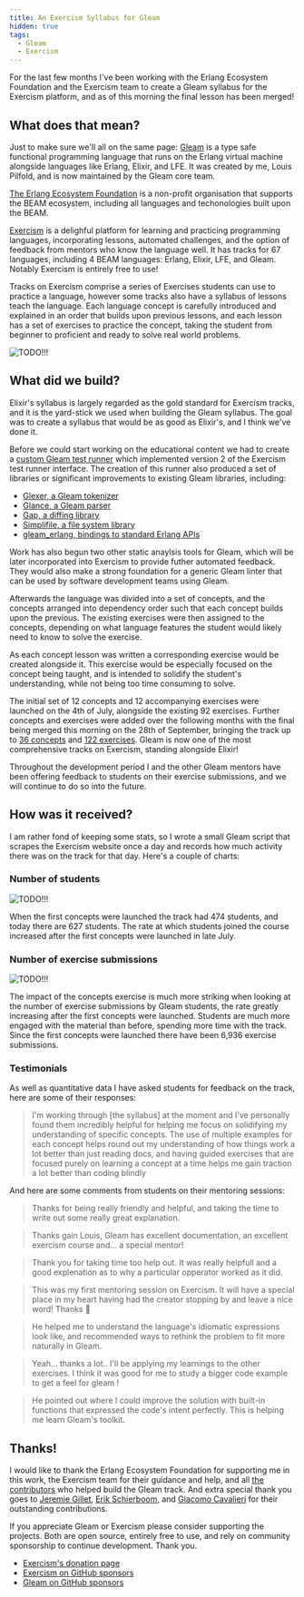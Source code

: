 ```yaml
---
title: An Exercism Syllabus for Gleam
hidden: true
tags:
  - Gleam
  - Exercism
---
```


For the last few months I've been working with the Erlang Ecosystem Foundation and the Exercism team to create a Gleam syllabus for the Exercism platform, and as of this morning the final lesson has been merged!

## What does that mean?

Just to make sure we'll all on the same page: [Gleam][gleam] is a type safe functional programming language that runs on the Erlang virtual machine alongside languages like Erlang, Elixir, and LFE. It was created by me, Louis Pilfold, and is now maintained by the Gleam core team.

[The Erlang Ecosystem Foundation][eef] is a non-profit organisation that supports the BEAM ecosystem, including all languages and techonologies built upon the BEAM.

[Exercism][exercism] is a delighful platform for learning and practicing programming languages, incorporating lessons, automated challenges, and the option of feedback from mentors who know the language well. It has tracks for 67 languages, including 4 BEAM languages: Erlang, Elixir, LFE, and Gleam. Notably Exercism is entirely free to use!

Tracks on Exercism comprise a series of Exercises students can use to practice a language, however some tracks also have a syllabus of lessons teach the language. Each language concept is carefully introduced and explained in an order that builds upon previous lessons, and each lesson has a set of exercises to practice the concept, taking the student from beginner to proficient and ready to solve real world problems.

[eef]: https://erlef.org/
[exercism]: https://exercism.org/
[gleam]: https://gleam.run/

<img src="/img/blog/gleam-exercism-syllabus/tree.png" alt="TODO!!!">

## What did we build?

Elixir's syllabus is largely regarded as the gold standard for Exercism tracks, and it is the yard-stick we used when building the Gleam syllabus. The goal was to create a syllabus that would be as good as Elixir's, and I think we've done it.

Before we could start working on the educational content we had to create a [custom Gleam test runner][test-runner] which implemented version 2 of the Exercism test runner interface. The creation of this runner also produced a set of libraries or significant improvements to existing Gleam libraries, including:

- [Glexer, a Gleam tokenizer](https://github.com/DanielleMaywood/glexer/)
- [Glance, a Gleam parser](https://github.com/lpil/glance/)
- [Gap, a diffing library](https://github.com/JohnBjrk/gap)
- [Simplifile, a file system library](https://github.com/bcpeinhardt/simplifile)
- [gleam_erlang, bindings to standard Erlang APIs](https://github.com/gleam-lang/erlang)

Work has also begun two other static anaylsis tools for Gleam, which will be later incorporated into Exercism to provide futher automated feedback. They would also make a strong foundation for a generic Gleam linter that can be used by software development teams using Gleam.

[test-runner]: https://github.com/exercism/gleam-test-runner

Afterwards the language was divided into a set of concepts, and the concepts arranged into dependency order such that each concept builds upon the previous. The existing exercises were then assigned to the concepts, depending on what language features the student would likely need to know to solve the exercise.

As each concept lesson was written a corresponding exercise would be created alongside it. This exercise would be especially focused on the concept being taught, and is intended to solidify the student's understanding, while not being too time consuming to solve.

The initial set of 12 concepts and 12 accompanying exercises were launched on the 4th of July, alongside the existing 92 exercises. Further concepts and exercises were added over the following months with the final being merged this morning on the 28th of September, bringing the track up to [36 concepts][concepts] and [122 exercises][exercises]. Gleam is now one of the most comprehensive tracks on Exercism, standing alongside Elixir!

Throughout the development period I and the other Gleam mentors have been offering feedback to students on their exercise submissions, and we will continue to do so into the future.

[exercises]: https://exercism.org/tracks/gleam/exercises
[concepts]: https://exercism.org/tracks/gleam/concepts

## How was it received?

I am rather fond of keeping some stats, so I wrote a small Gleam script that scrapes the Exercism website once a day and records how much activity there was on the track for that day. Here's a couple of charts:

### Number of students

<img src="/img/blog/gleam-exercism-syllabus/students.svg" alt="TODO!!!">

When the first concepts were launched the track had 474 students, and today there are 627 students. The rate at which students joined the course increased after the first concepts were launched in late July.

### Number of exercise submissions

<img src="/img/blog/gleam-exercism-syllabus/submissions.svg" alt="TODO!!!">

The impact of the concepts exercise is much more striking when looking at the number of exercise submissions by Gleam students, the rate greatly increasing after the first concepts were launched. Students are much more engaged with the material than before, spending more time with the track. Since the first concepts were launched there have been 6,936 exercise submissions.

### Testimonials

As well as quantitative data I have asked students for feedback on the track, here are some of their responses:

> I'm working through [the syllabus] at the moment and I've personally found them incredibly helpful for helping me focus on solidifying my understanding of specific concepts. The use of multiple examples for each concept helps round out my understanding of how things work a lot better than just reading docs, and having guided exercises that are focused purely on learning a concept at a time helps me gain traction a lot better than coding blindly

And here are some comments from students on their mentoring sessions:

> Thanks for being really friendly and helpful, and taking the time to write out some really great explanation.

> Thanks gain Louis, Gleam has excellent documentation, an excellent exercism course and... a special mentor!

> Thank you for taking time too help out. It was really helpfull and a good explenation as to why a particular opperator worked as it did.

> This was my first mentoring session on Exercism. It will have a special place in my heart having had the creator stopping by and leave a nice word! Thanks 💜

> He helped me to understand the language's idiomatic expressions look like, and recommended ways to rethink the problem to fit more naturally in Gleam.

> Yeah... thanks a lot.. I'll be applying my learnings to the other exercises. I think it was good for me to study a bigger code example to get a feel for gleam !

> He pointed out where I could improve the solution with built-in functions that expressed the code's intent perfectly. This is helping me learn Gleam's toolkit.

## Thanks!

I would like to thank the Erlang Ecosystem Foundation for supporting me in this work, the Exercism team for their guidance and help, and all [the contributors][contributors] who helped build the Gleam track. And extra special thank you goes to [Jeremie Gillet][jiegillet], [Erik Schierboom][ErikSchierboom], and [Giacomo Cavalieri][giacomocavalieri] for their outstanding contributions.

[contributors]: https://exercism.org/contributing/contributors?track_slug=gleam&page=1
[jiegillet]: https://exercism.org/profiles/jiegillet
[giacomocavalieri]: https://github.com/giacomocavalieri
[ErikSchierboom]: https://exercism.org/profiles/ErikSchierboom

If you appreciate Gleam or Exercism please consider supporting the projects. Both are open source, entirely free to use, and rely on community sponsorship to continue development. Thank you.

- [Exercism's donation page](https://exercism.org/donate)
- [Exercism on GitHub sponsors](https://github.com/sponsors/exercism)
- [Gleam on GitHub sponsors](https://github.com/sponsors/lpil)
